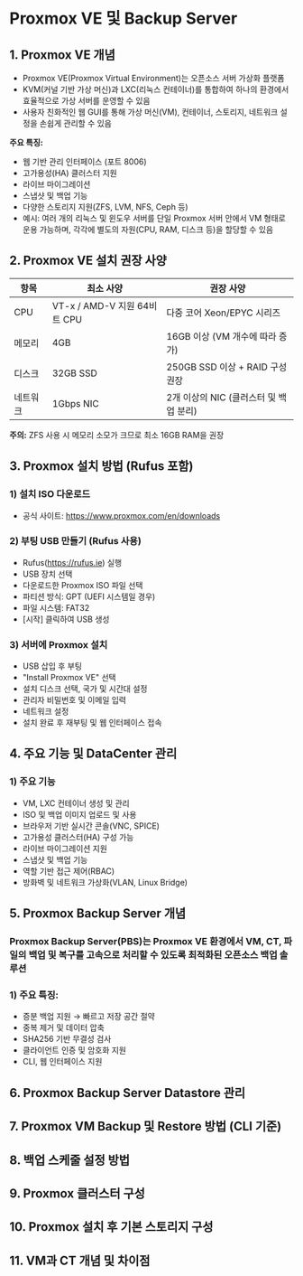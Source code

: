 # Proxmox VE 및 Backup Server

## 1. Proxmox VE 개념
- Proxmox VE(Proxmox Virtual Environment)는 오픈소스 서버 가상화 플랫폼
- KVM(커널 기반 가상 머신)과 LXC(리눅스 컨테이너)를 통합하여 하나의 환경에서 효율적으로 가상 서버를 운영할 수 있음
- 사용자 친화적인 웹 GUI를 통해 가상 머신(VM), 컨테이너, 스토리지, 네트워크 설정을 손쉽게 관리할 수 있음

**주요 특징:**
- 웹 기반 관리 인터페이스 (포트 8006)
- 고가용성(HA) 클러스터 지원
- 라이브 마이그레이션
- 스냅샷 및 백업 기능
- 다양한 스토리지 지원(ZFS, LVM, NFS, Ceph 등)
- 예시: 여러 개의 리눅스 및 윈도우 서버를 단일 Proxmox 서버 안에서 VM 형태로 운용 가능하며, 각각에 별도의 자원(CPU, RAM, 디스크 등)을 할당할 수 있음

## 2. Proxmox VE 설치 권장 사양
| 항목 | 최소 사양 | 권장 사양 |
|------|------------|-------------|
| CPU | VT-x / AMD-V 지원 64비트 CPU | 다중 코어 Xeon/EPYC 시리즈 |
| 메모리 | 4GB | 16GB 이상 (VM 개수에 따라 증가) |
| 디스크 | 32GB SSD | 250GB SSD 이상 + RAID 구성 권장 |
| 네트워크 | 1Gbps NIC | 2개 이상의 NIC (클러스터 및 백업 분리) |

**주의:** ZFS 사용 시 메모리 소모가 크므로 최소 16GB RAM을 권장

## 3. Proxmox 설치 방법 (Rufus 포함)

### 1) 설치 ISO 다운로드
- 공식 사이트: https://www.proxmox.com/en/downloads

### 2) 부팅 USB 만들기 (Rufus 사용)
- Rufus(https://rufus.ie) 실행
- USB 장치 선택
- 다운로드한 Proxmox ISO 파일 선택
- 파티션 방식: GPT (UEFI 시스템일 경우)
- 파일 시스템: FAT32
- [시작] 클릭하여 USB 생성

### 3) 서버에 Proxmox 설치
- USB 삽입 후 부팅
- "Install Proxmox VE" 선택
- 설치 디스크 선택, 국가 및 시간대 설정
- 관리자 비밀번호 및 이메일 입력
- 네트워크 설정
- 설치 완료 후 재부팅 및 웹 인터페이스 접속

## 4. 주요 기능 및 DataCenter 관리
### 1) 주요 기능
- VM, LXC 컨테이너 생성 및 관리
- ISO 및 백업 이미지 업로드 및 사용
- 브라우저 기반 실시간 콘솔(VNC, SPICE)
- 고가용성 클러스터(HA) 구성 가능
- 라이브 마이그레이션 지원
- 스냅샷 및 백업 기능
- 역할 기반 접근 제어(RBAC)
- 방화벽 및 네트워크 가상화(VLAN, Linux Bridge)

## 5. Proxmox Backup Server 개념
### Proxmox Backup Server(PBS)는 Proxmox VE 환경에서 VM, CT, 파일의 백업 및 복구를 고속으로 처리할 수 있도록 최적화된 오픈소스 백업 솔루션
### 1) 주요 특징:
- 증분 백업 지원 → 빠르고 저장 공간 절약
- 중복 제거 및 데이터 압축
- SHA256 기반 무결성 검사
- 클라이언트 인증 및 암호화 지원
- CLI, 웹 인터페이스 지원

## 6. Proxmox Backup Server Datastore 관리

## 7. Proxmox VM Backup 및 Restore 방법 (CLI 기준)

## 8. 백업 스케줄 설정 방법

## 9. Proxmox 클러스터 구성

## 10. Proxmox 설치 후 기본 스토리지 구성

## 11. VM과 CT 개념 및 차이점
